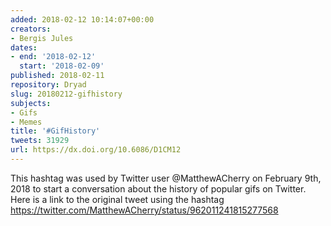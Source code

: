 ```yaml
---
added: 2018-02-12 10:14:07+00:00
creators:
- Bergis Jules
dates:
- end: '2018-02-12'
  start: '2018-02-09'
published: 2018-02-11
repository: Dryad
slug: 20180212-gifhistory
subjects:
- Gifs
- Memes
title: '#GifHistory'
tweets: 31929
url: https://dx.doi.org/10.6086/D1CM12
---
```


This hashtag was used by Twitter user @MatthewACherry on February 9th, 2018 to start a conversation about the history of popular gifs on Twitter. Here is a link to the original tweet using the hashtag https://twitter.com/MatthewACherry/status/962011241815277568
